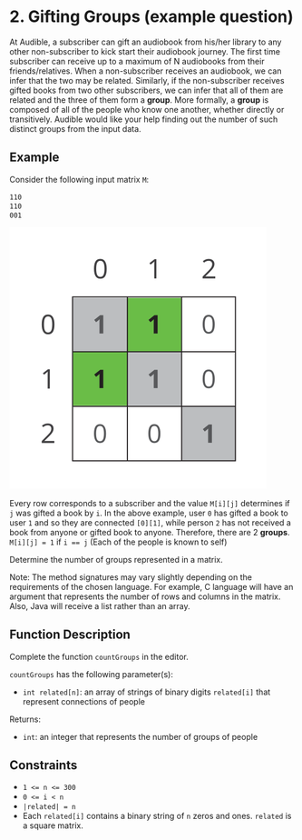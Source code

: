# 2. Gifting Groups (example question)

At Audible, a subscriber can gift an audiobook from his/her library to any other non-subscriber to kick start their audiobook journey.
The first time subscriber can receive up to a maximum of N audiobooks from their friends/relatives.
When a non-subscriber receives an audiobook, we can infer that the two may be related.
Similarly, if the non-subscriber receives gifted books from two other subscribers, we can infer that all of them are related and the three of them form a **group**.
More formally, a **group** is composed of all of the people who know one another, whether directly or transitively.
Audible would like your help finding out the number of such distinct groups from the input data.

## Example

Consider the following input matrix `M`:

```
110
110
001
```

![connected_groups_example](./connected_groups_example.svg)

Every row corresponds to a subscriber and the value `M[i][j]` determines if `j` was gifted a book by `i`.
In the above example, user `0` has gifted a book to user `1` and so they are connected `[0][1]`, while person `2` has not received a book from anyone or gifted book to anyone.
Therefore, there are 2 **groups**.
`M[i][j] = 1` if `i == j`
(Each of the people is known to self)

Determine the number of groups represented in a matrix.

Note:
The method signatures may vary slightly depending on the requirements of the chosen language.
For example, C language will have an argument that represents the number of rows and columns in the matrix.
Also, Java will receive a list rather than an array.

## Function Description

Complete the function `countGroups` in the editor.

`countGroups` has the following parameter(s):

- `int related[n]`:
an array of strings of binary digits `related[i]` that represent connections of people

Returns:

- `int`:
an integer that represents the number of groups of people

## Constraints

- `1 <= n <= 300`
- `0 <= i < n`
- `|related| = n`
- Each `related[i]` contains a binary string of `n` zeros and ones.
`related` is a square matrix.
